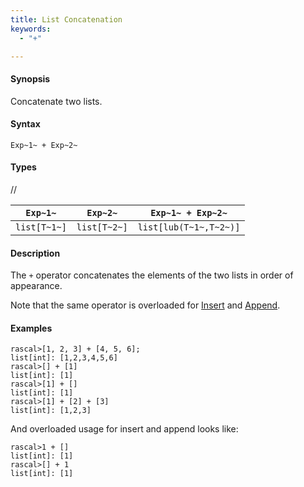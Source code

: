 ```yaml
---
title: List Concatenation
keywords:
  - "+"

---
```


#### Synopsis

Concatenate two lists.

#### Syntax

`Exp~1~ + Exp~2~`

#### Types

//

| `Exp~1~`     |  `Exp~2~`     | `Exp~1~ + Exp~2~`       |
| --- | --- | --- |
| `list[T~1~]` |  `list[T~2~]` | `list[lub(T~1~,T~2~)]`  |



#### Description

The `+` operator concatenates the elements of the two lists in order of appearance. 

Note that the same operator is overloaded for [Insert](../../../../../Rascal/Expressions/Values/List/Insert/index.md) and [Append](../../../../../Rascal/Expressions/Values/List/Append/index.md).

#### Examples


```rascal-shell 
rascal>[1, 2, 3] + [4, 5, 6];
list[int]: [1,2,3,4,5,6]
rascal>[] + [1]
list[int]: [1]
rascal>[1] + []
list[int]: [1]
rascal>[1] + [2] + [3]
list[int]: [1,2,3]
```

And overloaded usage for insert and append looks like:

```rascal-shell 
rascal>1 + []
list[int]: [1]
rascal>[] + 1
list[int]: [1]
```


